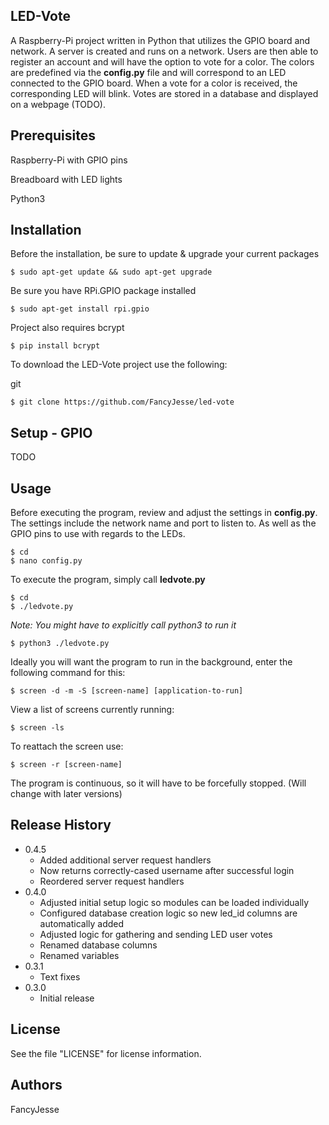 LED-Vote
---------

A Raspberry-Pi project written in Python that utilizes the GPIO board and network.
A server is created and runs on a network. Users are then able to register an account and will
have the option to vote for a color. The colors are predefined via the **config.py** file and 
will correspond to an LED connected to the GPIO board. When a vote for a color is received, 
the corresponding LED will blink. Votes are stored in a database and displayed on a webpage (TODO).


Prerequisites
-------------

Raspberry-Pi with GPIO pins

Breadboard with LED lights

Python3


Installation
------------

Before the installation, be sure to update & upgrade your current packages
```
$ sudo apt-get update && sudo apt-get upgrade
```

Be sure you have RPi.GPIO package installed
```
$ sudo apt-get install rpi.gpio
```

Project also requires bcrypt
```
$ pip install bcrypt
```

To download the LED-Vote project use the following:

git
```
$ git clone https://github.com/FancyJesse/led-vote
```


Setup - GPIO
------------

TODO


Usage
-----

Before executing the program, review and adjust the settings in **config.py**. The settings include the network name and port to listen to. As well as the GPIO pins to use with regards to the LEDs.
```
$ cd
$ nano config.py
```

To execute the program, simply call **ledvote.py**
```
$ cd
$ ./ledvote.py
```

*Note: You might have to explicitly call python3 to run it*
```
$ python3 ./ledvote.py
```

Ideally you will want the program to run in the background, enter the following command for this:
```
$ screen -d -m -S [screen-name] [application-to-run] 
```

View a list of screens currently running:
```
$ screen -ls
```

To reattach the screen use:
```
$ screen -r [screen-name]
```

The program is continuous, so it will have to be forcefully stopped. (Will change with later versions)


Release History
---------------
* 0.4.5
	* Added additional server request handlers
	* Now returns correctly-cased username after successful login
	* Reordered server request handlers
* 0.4.0
	* Adjusted initial setup logic so modules can be loaded individually
	* Configured database creation logic so new led_id columns are automatically added
	* Adjusted logic for gathering and sending LED user votes 
	* Renamed database columns
	* Renamed variables
* 0.3.1
	* Text fixes
* 0.3.0
	* Initial release


License
-------

See the file "LICENSE" for license information.


Authors
-------

FancyJesse
